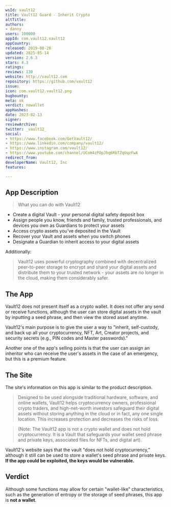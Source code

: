 ```yaml
---
wsId: vault12
title: Vault12 Guard - Inherit Crypto
altTitle: 
authors:
- danny
users: 100000
appId: com.vault12.vault12
appCountry: 
released: 2019-08-28
updated: 2025-05-14
version: 2.6.3
stars: 4.3
ratings: 
reviews: 130
website: http://vault12.com
repository: https://github.com/vault12
issue: 
icon: com.vault12.vault12.png
bugbounty: 
meta: ok
verdict: nowallet
appHashes: 
date: 2023-02-13
signer: 
reviewArchive: 
twitter: _vault12_
social:
- https://www.facebook.com/GetVault12/
- https://www.linkedin.com/company/vault12/
- https://www.instagram.com/vault12/
- https://www.youtube.com/channel/UCoH4zPOpJhq6RbTZqUqzFwA
redirect_from: 
developerName: Vault12, Inc
features: 

---
```


## App Description

> What you can do with Vault12
  - Create a digital Vault - your personal digital safety deposit box
  - Assign people you know, friends and family, trusted professionals, and devices you own as Guardians to protect your assets
  - Access crypto assets you’ve deposited in the Vault
  - Recover your Vault and assets when you switch phones
  - Designate a Guardian to inherit access to your digital assets

Additionally:

>  Vault12 uses powerful cryptography combined with decentralized peer-to-peer storage to encrypt and shard your digital assets and distribute them to your trusted network - your assets are no longer in the cloud, making them considerably safer.

## The App

Vault12 does not present itself as a crypto wallet. It does not offer any send or receive functions, although the user can store digital assets in the vault by inputting a seed phrase, and then view the stored asset anytime. 

Vault12's main purpose is to give the user a way to "inherit, self-custody, and back up all your cryptocurrency, NFT, Art, Creator projects, and security secrets (e.g., PIN codes and Master passwords)." 

Another one of the app's selling points is that the user can assign an inheritor who can receive the user's assets in the case of an emergency, but this is a premium feature.


## The Site

The site's information on this app is similar to the product description.

> Designed to be used alongside traditional hardware, software, and online wallets, Vault12 helps cryptocurrency owners, professional crypto traders, and high-net-worth investors safeguard their digital assets without storing anything in the cloud or in fact, any one single location. This increases protection and decreases the risks of loss.

> (Note: The Vault12 app is not a crypto wallet and does not hold cryptocurrency. It is a Vault that safeguards your wallet seed phrase and private keys, associated files for NFTs, and digital art).

Vault12's website says that the vault "does not hold cryptocurrency," although it still can be used to store a wallet's seed phrase and private keys. **If the app could be exploited, the keys would be vulnerable.**

## Verdict

Although some functions may allow for certain "wallet-like" characteristics, such as the generation of entropy or the storage of seed phrases, this app is **not a wallet**. 


